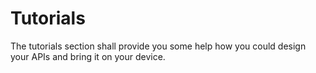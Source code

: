 # Tutorials

The tutorials section shall provide you some help how you could design your APIs and bring it on your device.

